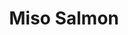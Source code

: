---
title: "Miso Salmon"
type: "recipe"
tags: 
  - japanese
  - easy
  - baked
  - salmon
  - asian
  - miso
source: "https://www.justonecookbook.com/miso-salmon/"
image: "image.webp"
notes: Take out the fish at 120F and let it cook outside. Brush the sauce on top very early.
---